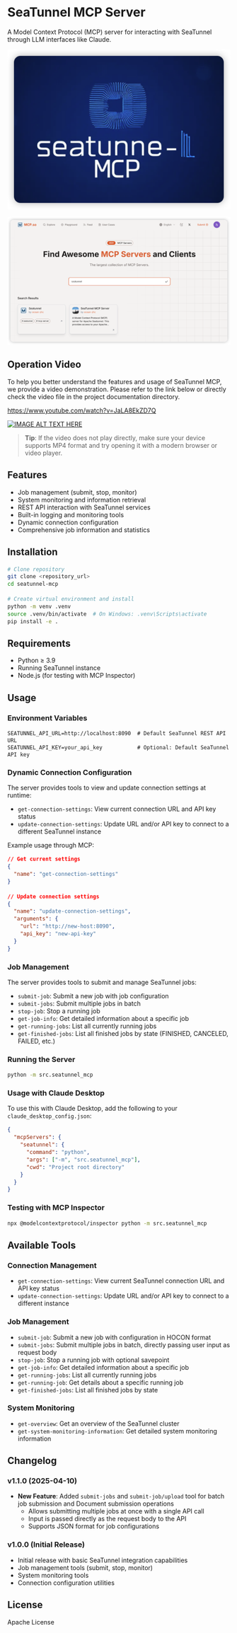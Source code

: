 # SeaTunnel MCP Server

A Model Context Protocol (MCP) server for interacting with SeaTunnel through LLM interfaces like Claude.

![SeaTunnel MCP Logo](./docs/img/seatunnel-mcp-logo.png)

![SeaTunnel MCP Server](./docs/img/img.png)

## Operation Video

To help you better understand the features and usage of SeaTunnel MCP, we provide a video demonstration. Please refer to the link below or directly check the video file in the project documentation directory.

https://www.youtube.com/watch?v=JaLA8EkZD7Q

[![IMAGE ALT TEXT HERE](https://img.youtube.com/vi/JaLA8EkZD7Q/0.jpg)](https://www.youtube.com/watch?v=JaLA8EkZD7Q)


> **Tip**: If the video does not play directly, make sure your device supports MP4 format and try opening it with a modern browser or video player. 


## Features

* Job management (submit, stop, monitor)
* System monitoring and information retrieval
* REST API interaction with SeaTunnel services
* Built-in logging and monitoring tools
* Dynamic connection configuration
* Comprehensive job information and statistics

## Installation

```bash
# Clone repository
git clone <repository_url>
cd seatunnel-mcp

# Create virtual environment and install
python -m venv .venv
source .venv/bin/activate  # On Windows: .venv\Scripts\activate
pip install -e .
```

## Requirements

* Python ≥ 3.9
* Running SeaTunnel instance
* Node.js (for testing with MCP Inspector)

## Usage

### Environment Variables

```
SEATUNNEL_API_URL=http://localhost:8090  # Default SeaTunnel REST API URL
SEATUNNEL_API_KEY=your_api_key           # Optional: Default SeaTunnel API key
```

### Dynamic Connection Configuration

The server provides tools to view and update connection settings at runtime:

* `get-connection-settings`: View current connection URL and API key status
* `update-connection-settings`: Update URL and/or API key to connect to a different SeaTunnel instance

Example usage through MCP:

```json
// Get current settings
{
  "name": "get-connection-settings"
}

// Update connection settings
{
  "name": "update-connection-settings",
  "arguments": {
    "url": "http://new-host:8090",
    "api_key": "new-api-key"
  }
}
```

### Job Management

The server provides tools to submit and manage SeaTunnel jobs:

* `submit-job`: Submit a new job with job configuration
* `submit-jobs`: Submit multiple jobs in batch
* `stop-job`: Stop a running job
* `get-job-info`: Get detailed information about a specific job
* `get-running-jobs`: List all currently running jobs
* `get-finished-jobs`: List all finished jobs by state (FINISHED, CANCELED, FAILED, etc.)

### Running the Server

```bash
python -m src.seatunnel_mcp
```

### Usage with Claude Desktop

To use this with Claude Desktop, add the following to your `claude_desktop_config.json`:

```json
{
  "mcpServers": {
    "seatunnel": {
      "command": "python",
      "args": ["-m", "src.seatunnel_mcp"],
      "cwd": "Project root directory"
    }
  }
}
```

### Testing with MCP Inspector

```bash
npx @modelcontextprotocol/inspector python -m src.seatunnel_mcp
```

## Available Tools

### Connection Management

* `get-connection-settings`: View current SeaTunnel connection URL and API key status
* `update-connection-settings`: Update URL and/or API key to connect to a different instance

### Job Management

* `submit-job`: Submit a new job with configuration in HOCON format
* `submit-jobs`: Submit multiple jobs in batch, directly passing user input as request body
* `stop-job`: Stop a running job with optional savepoint
* `get-job-info`: Get detailed information about a specific job
* `get-running-jobs`: List all currently running jobs
* `get-running-job`: Get details about a specific running job
* `get-finished-jobs`: List all finished jobs by state

### System Monitoring

* `get-overview`: Get an overview of the SeaTunnel cluster
* `get-system-monitoring-information`: Get detailed system monitoring information

## Changelog

### v1.1.0 (2025-04-10)

- **New Feature**: Added `submit-jobs` and `submit-job/upload` tool for batch job submission and Document submission operations
  - Allows submitting multiple jobs at once with a single API call
  - Input is passed directly as the request body to the API
  - Supports JSON format for job configurations

### v1.0.0 (Initial Release)

- Initial release with basic SeaTunnel integration capabilities
- Job management tools (submit, stop, monitor)
- System monitoring tools
- Connection configuration utilities

## License

Apache License 